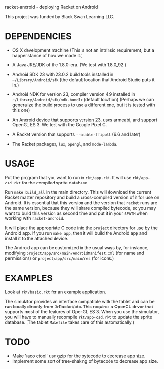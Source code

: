 racket-android - deploying Racket on Android

This project was funded by Black Swan Learning LLC.

# DEPENDENCIES

- OS X development machine (This is not an intrinsic requirement, but
  a happenstance of how we made it.)

- A Java JRE/JDK of the 1.8.0-era. (We test with 1.8.0_92.)

- Android SDK 23 with 23.0.2 build tools installed in
  `~/Library/Android/sdk` (the default location that Android Studio
  puts it in.)
  
- Android NDK for version 23, compiler version 4.9 installed in
  `~/Library/Android/sdk/ndk-bundle` (default location) (Perhaps we
  can generalize the build process to use a different one, but it is
  tested with this one)
  
- An Android device that supports version 23, uses armeabi, and
  support OpenGL ES 3. We test with the Google Pixel C.
  
- A Racket version that supports `--enable-ffipoll` (6.6 and later)

- The Racket packages, `lux`, `opengl`, and `mode-lambda`.

# USAGE

Put the program that you want to run in `rkt/app.rkt`. It will use
`rkt/app-csd.rkt` for the compiled sprite database.

Run `make build_all` in the main directory. This will download the
current Racket master repository and build a cross-compiled version of
it for use on Android. It is essential that this version and the
version that `racket` runs are the same version, because they will
share compiled bytecode, so you may want to build this version as
second time and put it in your `$PATH` when working with
`racket-android`.

It will place the appropriate C code into the `project` directory for
use by the Android app. If you run `make app`, then it will build the
Android app and install it to the attached device.

The Android app can be customized in the usual ways by, for instance,
modifying `project/app/src/main/AndroidManifest.xml` (for name and
permissions) or `project/app/src/main/res` (for icons.)

# EXAMPLES

Look at `rkt/basic.rkt` for an example application.

The simulator provides an interface compatible with the tablet and can
be run locally directly from DrRacket/etc. This requires a OpenGL
driver that supports most of the features of OpenGL ES 3. When you use
the simulator, you will have to manually recompile `rkt/app-csd.rkt`
to update the sprite database. (The tablet `Makefile` takes care of
this automatically.)

# TODO
- Make 'raco ctool' use gzip for the bytecode to decrease app size.
- Implement some sort of tree-shaking of bytecode to decrease app size.
